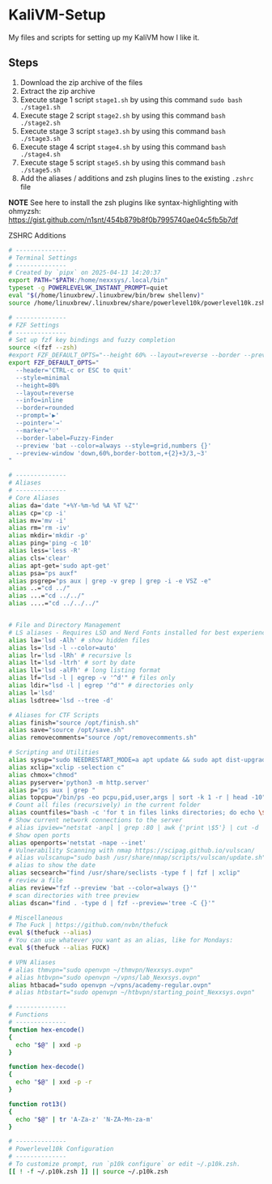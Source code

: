 # KaliVM-Setup
My files and scripts for setting up my KaliVM how I like it.

## Steps 
1. Download the zip archive of the files
2. Extract the zip archive
3. Execute stage 1 script `stage1.sh` by using this command `sudo bash ./stage1.sh`
4. Execute stage 2 script `stage2.sh` by using this command `bash ./stage2.sh`
5. Execute stage 3 script `stage3.sh` by using this command `bash ./stage3.sh`
6. Execute stage 4 script `stage4.sh` by using this command `bash ./stage4.sh`
7. Execute stage 5 script `stage5.sh` by using this command `bash ./stage5.sh`
8. Add the aliases / additions and zsh plugins lines to the existing `.zshrc` file
   
**NOTE** See here to install the zsh plugins like syntax-highlighting with ohmyzsh: https://gist.github.com/n1snt/454b879b8f0b7995740ae04c5fb5b7df

ZSHRC Additions
```bash
# --------------
# Terminal Settings
# --------------
# Created by `pipx` on 2025-04-13 14:20:37
export PATH="$PATH:/home/nexxsys/.local/bin"
typeset -g POWERLEVEL9K_INSTANT_PROMPT=quiet
eval "$(/home/linuxbrew/.linuxbrew/bin/brew shellenv)"
source /home/linuxbrew/.linuxbrew/share/powerlevel10k/powerlevel10k.zsh-theme

# --------------
# FZF Settings
# --------------
# Set up fzf key bindings and fuzzy completion
source <(fzf --zsh)
#export FZF_DEFAULT_OPTS="--height 60% --layout=reverse --border --preview 'batcat --color=always {}'"
export FZF_DEFAULT_OPTS="
  --header='CTRL-c or ESC to quit'
  --style=minimal 
  --height=80% 
  --layout=reverse 
  --info=inline 
  --border=rounded
  --prompt='▶' 
  --pointer='→' 
  --marker='♡'
  --border-label=Fuzzy-Finder
  --preview 'bat --color=always --style=grid,numbers {}' 
  --preview-window 'down,60%,border-bottom,+{2}+3/3,~3' 
"

# --------------
# Aliases
# --------------
# Core Aliases
alias da='date "+%Y-%m-%d %A %T %Z"'
alias cp='cp -i'
alias mv='mv -i'
alias rm='rm -iv'
alias mkdir='mkdir -p'
alias ping='ping -c 10'
alias less='less -R'
alias cls='clear'
alias apt-get='sudo apt-get'
alias psa="ps auxf"
alias psgrep="ps aux | grep -v grep | grep -i -e VSZ -e"
alias ..="cd ../"
alias ...="cd ../../"
alias ....="cd ../../../"


# File and Directory Management
# LS aliases - Requires LSD and Nerd Fonts installed for best experience
alias la='lsd -Alh' # show hidden files
alias ls='lsd -l --color=auto'
alias lr='lsd -lRh' # recursive ls
alias lt='lsd -ltrh' # sort by date
alias ll='lsd -alFh' # long listing format
alias lf="lsd -l | egrep -v '^d'" # files only
alias ldir="lsd -l | egrep '^d'" # directories only
alias l='lsd'
alias lsdtree='lsd --tree -d'

# Aliases for CTF Scripts
alias finish="source /opt/finish.sh"
alias save="source /opt/save.sh"
alias removecomments="source /opt/removecomments.sh"

# Scripting and Utilities
alias sysup="sudo NEEDRESTART_MODE=a apt update && sudo apt dist-upgrade -y && sudo apt autoremove -y && sudo apt autoclean -y"
alias xclip="xclip -selection c"
alias chmox="chmod"
alias pyserver='python3 -m http.server'
alias p="ps aux | grep "
alias topcpu="/bin/ps -eo pcpu,pid,user,args | sort -k 1 -r | head -10"
# Count all files (recursively) in the current folder
alias countfiles="bash -c 'for t in files links directories; do echo \$(find . -type \${t:0:1} | wc -l) \$t; done 2> /dev/null'"
# Show current network connections to the server
# alias ipview="netstat -anpl | grep :80 | awk {'print \$5'} | cut -d ':' -f1 | sort | uniq -c | sort -n | sed -e 's/^ *//' -e 's/ *\$//'"
# Show open ports
alias openports='netstat -nape --inet'
# Vulnerability Scanning with nmap https://scipag.github.io/vulscan/
# alias vulscanup="sudo bash /usr/share/nmap/scripts/vulscan/update.sh"
# alias to show the date
alias secsearch="find /usr/share/seclists -type f | fzf | xclip"
# review a file
alias review="fzf --preview 'bat --color=always {}'"
# scan directories with tree preview
alias dscan="find . -type d | fzf --preview='tree -C {}'"

# Miscellaneous
# The Fuck | https://github.com/nvbn/thefuck
eval $(thefuck --alias)
# You can use whatever you want as an alias, like for Mondays:
eval $(thefuck --alias FUCK)

# VPN Aliases
# alias thmvpn="sudo openvpn ~/thmvpn/Nexxsys.ovpn"
# alias htbvpn="sudo openvpn ~/vpns/lab_Nexxsys.ovpn"
alias htbacad="sudo openvpn ~/vpns/academy-regular.ovpn"
# alias htbstart="sudo openvpn ~/htbvpn/starting_point_Nexxsys.ovpn"

# --------------
# Functions
# --------------
function hex-encode()
{
  echo "$@" | xxd -p
}

function hex-decode()
{
  echo "$@" | xxd -p -r
}

function rot13()
{
  echo "$@" | tr 'A-Za-z' 'N-ZA-Mn-za-m'
}

# --------------
# Powerlevel10k Configuration
# --------------
# To customize prompt, run `p10k configure` or edit ~/.p10k.zsh.
[[ ! -f ~/.p10k.zsh ]] || source ~/.p10k.zsh
```

